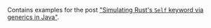 Contains examples for the post
["Simulating Rust's `Self` keyword via generics in Java"](https://www.kovalenko.link/blog/rust-self-in-java).
